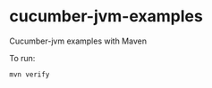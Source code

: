 cucumber-jvm-examples
=====================

Cucumber-jvm examples with Maven

To run:

```
mvn verify
```
